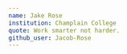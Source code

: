 ```yaml
---
name: Jake Rose
institution: Champlain College
quote: Work smarter not harder.
github_user: Jacob-Rose
---
```

